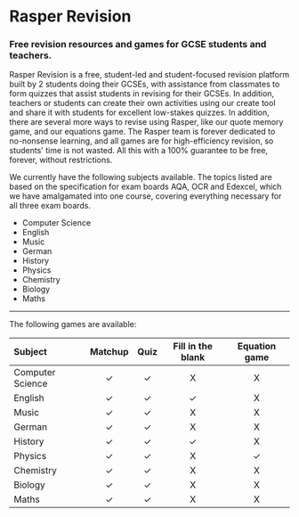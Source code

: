# Rasper Revision
### Free revision resources and games for GCSE students and teachers.

Rasper Revision is a free, student-led and student-focused revision platform built by 2 students doing their GCSEs, with assistance from classmates to form quizzes that assist students in revising for their GCSEs. In addition, teachers or students can create their own activities using our create tool and share it with students for excellent low-stakes quizzes. In addition, there are several more ways to revise using Rasper, like our quote memory game, and our equations game. The Rasper team is forever dedicated to no-nonsense learning, and all games are for high-efficiency revision, so students' time is not wasted. All this with a 100% guarantee to be free, forever, without restrictions.

We currently have the following subjects available. The topics listed are based on the specification for exam boards AQA, OCR and Edexcel, which we have amalgamated into one course, covering everything necessary for all three exam boards.

- Computer Science
- English 
- Music 
- German
- History
- Physics
- Chemistry
- Biology
- Maths

---

The following games are available:

| Subject | Matchup | Quiz | Fill in the blank | Equation game |
| :---        |    :----:   |    :----:   |    :----:   |    :----:   |
| Computer Science | ✓ | ✓ | X | X |
| English | ✓ | ✓ | ✓ | X |
| Music | ✓ | ✓ | X | X |
| German | ✓ | ✓ | X | X |
| History| ✓ | ✓ | ✓ | X |
| Physics | ✓ | ✓ | X | ✓ |
| Chemistry | ✓ | ✓ | X | X |
| Biology | ✓ | ✓ | X | X |
| Maths | ✓ | ✓ | X | X |
